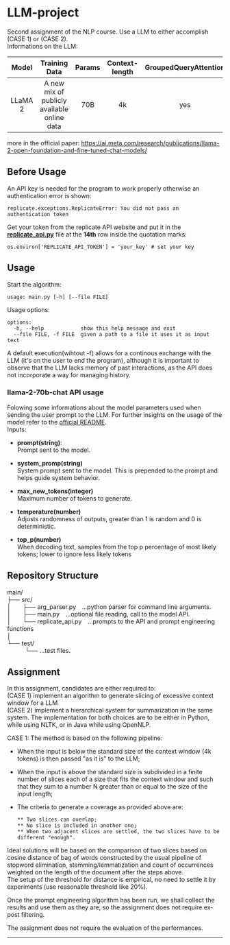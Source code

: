 # LLM-project
Second assignment of the NLP course. Use a LLM to either accomplish (CASE 1) or (CASE 2).<br>
Informations on the LLM:

| Model | Training Data | Params | Context-length | GroupedQueryAttention | Tokens | LR |
|:---:|:---:|:---:|:---:|:---:|:---:|:---:|
| LLaMA 2 | A new mix of <br>publicly available <br>online data | 70B | 4k | yes | 2.0T | 1.5 x 10^-4 |

more in the official paper: https://ai.meta.com/research/publications/llama-2-open-foundation-and-fine-tuned-chat-models/


## Before Usage

An API key is needed for the program to work properly otherwise an authentication error is shown: 
```
replicate.exceptions.ReplicateError: You did not pass an authentication token
```

Get your token from the replicate API website and put it in the [__replicate_api.py__](main/src/replicate_api.py) file at the __14th__ row inside the quotation marks:
```
os.environ['REPLICATE_API_TOKEN'] = 'your_key' # set your key 
```

## Usage
Start the algorithm:
```
usage: main.py [-h] [--file FILE]
```
Usage options:
```
options:
  -h, --help            show this help message and exit
  --file FILE, -f FILE  given a path to a file it uses it as input text
```
A default execution(wihtout -f) allows for a continous exchange with the LLM (it's on the user to end the program), although it is important to observe that the LLM lacks memory of past interactions, as the API does not incorporate a way for managing history.

### llama-2-70b-chat API usage
Folowing some informations about the model parameters used when sending the user prompt to the LLM. For further insights on the usage of the model refer to the [official README](https://replicate.com/meta/llama-2-70b-chat/readme).<br>
Inputs:
* __prompt(string)__:\
  Prompt sent to the model.

* __system_promp(string)__\
  System prompt sent to the model. This is prepended to the prompt and helps guide system behavior.

* __max_new_tokens(integer)__\
  Maximum number of tokens to generate. 

* __temperature(number)__\
  Adjusts randomness of outputs, greater than 1 is random and 0 is deterministic.
  
* __top_p(number)__\
  When decoding text, samples from the top p percentage of most likely tokens; lower to ignore less likely tokens

## Repository Structure

main/\
├── src/\
│&emsp;&emsp;├── arg_parser.py&emsp;...python parser for command line arguments.\
│&emsp;&emsp;├── main.py&emsp;...optional file reading, call to the model API.\
│&emsp;&emsp;└── replicate_api.py&emsp;...prompts to the API and prompt engineering functions\
│\
└── test/\
&emsp;&emsp;&emsp;└── ...test files.



## Assignment
In this assignment, candidates are either required to:<br> 
(CASE 1) implement an algorithm to generate slicing of excessive context window for a LLM<br>
(CASE 2) implement a hierarchical system for summarization in the same system. 
The implementation for both choices are to be either in Python, while using NLTK, or in Java while using OpenNLP.

CASE 1:
The method is based on the following pipeline:

* When the input is below the standard size of the context window (4k tokens) is then passed "as it is" to the LLM;

* When the input is above the standard size is subdivided in a finite number of slices each of a size that
   fits the context window and such that they sum to a number N greater than or equal to the size of the input length;

* The criteria to generate a coverage as provided above are:

      ** Two slices can overlap;
      ** No slice is included in another one;
      ** When two adjacent slices are settled, the two slices have to be different "enough".

Ideal solutions will be based on the comparison of two slices based on cosine distance of bag of words constructed by the usual pipeline of stopword elimination, stemming/lemmatization and count of occurrences weighted on the length of the document after the steps above.<br> 
The setup of the threshold for distance is empirical, no need to settle it by experiments (use reasonable threshold like 20%).

Once the prompt engineering algorithm has been run, we shall collect the results and use them as they are, so the assignment does not require ex-post filtering.

The assignment does not require the evaluation of the performances.

---